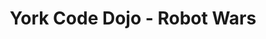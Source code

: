 ---
layout: event
title: York Code Dojo - Robot Wars
description: Hands on robot wars session at York Code Dojo
talk-title: Robot Wars
img: main.jpg
youtube-video-id: 57KyW8f_Vzk
talk-description: |
  Military standard training to code with RoboCode ( http://robocode.sourceforge.net/)

  Robocode is a programming game, where the goal is to develop a robot battle tank to battle against other tanks in Java or .NET. The robot battles are running in real-time and on-screen.

  We will split up into teams, pair program and then let battle commence.

links:
  - https://www.meetup.com/York-Code-Dojo/events/235121337
  - https://www.youtube.com/watch?v=57KyW8f_Vzk
  - https://www.youtube.com/watch?v=9uB_Wre59AU
---